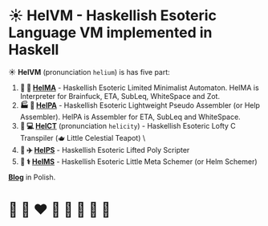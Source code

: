 # ☀️ **HelVM** - Haskellish Esoteric Language VM implemented in Haskell

☀️ **HelVM** (pronunciation `helium`) is has five part:

1. **🔧 🎨 [HelMA](http://helvm.org/helma)** - Haskellish Esoteric Limited Minimalist Automaton. HelMA is Interpreter for Brainfuck, ETA, SubLeq, WhiteSpace and Zot.
2. **🏭 🌾 [HelPA](http://helvm.org/helpa)** - Haskellish Esoteric Lightweight Pseudo Assembler (or Help Assembler).  HelPA is Assembler for ETA, SubLeq and WhiteSpace.
3. **💼 💻 [HelCT](http://helvm.org/helct)** (pronunciation `helicity`) - Haskellish Esoteric Lofty C Transpiler (🫖 Little Celestial Teapot) \
4. **🚀 ✈️ [HelPS](http://helvm.org/helps)** - Haskellish Esoteric Lifted Poly Scripter
5. **🔬 ⚕️ [HelMS](http://helvm.org/helms)** - Haskellish Esoteric Little Meta Schemer (or Helm Schemer)


**[Blog](https://writeonly.github.io/projects/helvm)** in Polish.

<!-- https://en.wikipedia.org/wiki/README -->

# 🦄 🌈 ❤️ 💛 💚 💙 🤍 🖤
